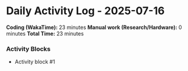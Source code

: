 # Daily Activity Log - 2025-07-16

**Coding (WakaTime):** 23 minutes
**Manual work (Research/Hardware):** 0 minutes
**Total Time:** 23 minutes

### Activity Blocks
- Activity block #1
